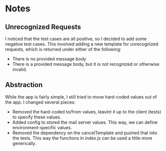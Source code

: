 # Notes

## Unrecognized Requests

I noticed that the test cases are all positive, so I decided to add some negative test cases.  This involved adding a new template for unrecognized requests, which is returned under either of the following:

* There is no provided message body
* There is a provided message body, but it is not recognized or otherwise invalid.

## Abstraction

While the app is fairly simple, I still tried to move hard-coded values out of the app.  I changed several pieces:

* Removed the hard-coded to/from values, leavint it up to the client (tests) to specify these values.
* Added config to stored the mail server values.  This way, we can define environment-specific values.
* Removed the dependency on the cancelTemplate and pushed that into the tests.  This way the funcitons in index.js can be used a little more generically.


